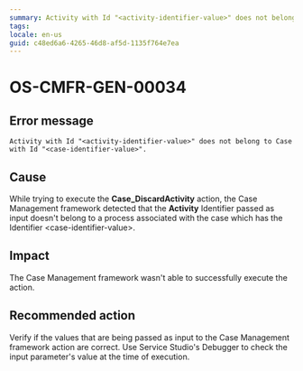 ```yaml
---
summary: Activity with Id "<activity-identifier-value>" does not belong to Case with Id "<case-identifier-value>".
tags:
locale: en-us
guid: c48ed6a6-4265-46d8-af5d-1135f764e7ea
---
```


# OS-CMFR-GEN-00034

## Error message

`Activity with Id "<activity-identifier-value>" does not belong to Case with Id "<case-identifier-value>".`

## Cause

While trying to execute the **Case_DiscardActivity** action, the Case Management framework detected that the **Activity** Identifier passed as input doesn't belong to a process associated with the case which has the Identifier &lt;case-identifier-value&gt;.

## Impact

The Case Management framework wasn't able to successfully execute the action.

## Recommended action

Verify if the values that are being passed as input to the Case Management framework action are correct. Use Service Studio's Debugger to check the input parameter's value at the time of execution.
